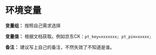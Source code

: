 # 环境变量

**变量组：** 按照自己需求选择

**变量值：** 根据文档获取。例如京东CK：`pt_key=xxxxxxx; pt_pin=xxxxx;`

**备注：** 建议写上自己的备注，不然失效了不知道是谁。